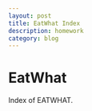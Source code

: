```yaml
---
layout: post
title: EatWhat Index
description: homework
category: blog
---
```


# EatWhat  
Index of EATWHAT.  
